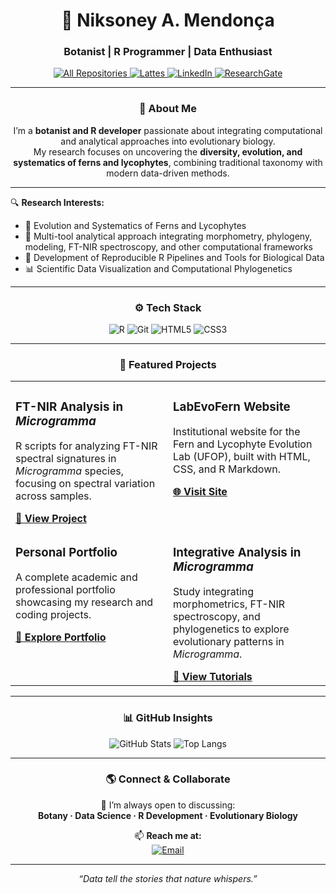<div align="center">
  <h1>🌿 Niksoney A. Mendonça</h1>
  <h3>Botanist | R Programmer | Data Enthusiast</h3>

  <div align="center">
  <p align="center">
    <a href="https://github.com/niksoney?tab=repositories" target="_blank">
      <img alt="All Repositories" title="All Repositories" src="https://img.shields.io/badge/-Repositories-2E8B57?style=for-the-badge&logo=github&logoColor=white"/>
    </a>
    <a href="http://lattes.cnpq.br/3437999134934422" target="_blank">
      <img alt="Lattes" title="Lattes" src="https://img.shields.io/badge/Lattes-000000?style=for-the-badge&logo=readme&logoColor=white"/>
    </a>
    <a href="https://www.linkedin.com/in/niksoney-azevedo-mendon%C3%A7a-aa0582228/" target="_blank">
      <img alt="LinkedIn" title="LinkedIn" src="https://img.shields.io/badge/LinkedIn-0077B5?style=for-the-badge&logo=linkedin&logoColor=white"/>
    </a>
    <a href="https://www.researchgate.net/profile/Niksoney-Mendonca?ev=hdr_xprf" target="_blank">
      <img alt="ResearchGate" title="ResearchGate" src="https://img.shields.io/badge/ResearchGate-00CCBB?style=for-the-badge&logo=researchgate&logoColor=white"/>
    </a>
  </p>
</div>

---
### 🧬 About Me

I’m a **botanist and R developer** passionate about integrating computational and analytical approaches into evolutionary biology.  
My research focuses on uncovering the **diversity, evolution, and systematics of ferns and lycophytes**, combining traditional taxonomy with modern data-driven methods.

---

<div align="left">

🔍 **Research Interests:**
- 🌿 Evolution and Systematics of Ferns and Lycophytes  
- 🧬 Multi-tool analytical approach integrating morphometry, phylogeny, modeling, FT-NIR spectroscopy, and other computational frameworks  
- 🧰 Development of Reproducible R Pipelines and Tools for Biological Data  
- 📊 Scientific Data Visualization and Computational Phylogenetics  

</div>


---

### ⚙️ Tech Stack

<p align="center">
  <img src="https://img.shields.io/badge/R-276DC3?style=for-the-badge&logo=r&logoColor=white" alt="R">
  <img src="https://img.shields.io/badge/Git-E44C30?style=for-the-badge&logo=git&logoColor=white" alt="Git">
  <img src="https://img.shields.io/badge/HTML5-E34F26?style=for-the-badge&logo=html5&logoColor=white" alt="HTML5">
  <img src="https://img.shields.io/badge/CSS3-1572B6?style=for-the-badge&logo=css3&logoColor=white" alt="CSS3">
</p>

---

### 🚀 Featured Projects

<table>
  <tr>
    <td width="50%" valign="top">
      <h3>FT-NIR Analysis in <i>Microgramma</i></h3>
      <p>R scripts for analyzing FT-NIR spectral signatures in <i>Microgramma</i> species, focusing on spectral variation across samples.</p>
      <a href="https://github.com/niksoney/Microgramma-FTNIR" target="_blank"><b>🔗 View Project</b></a>
    </td>
    <td width="50%" valign="top">
      <h3>LabEvoFern Website</h3>
      <p>Institutional website for the Fern and Lycophyte Evolution Lab (UFOP), built with HTML, CSS, and R Markdown.</p>
      <a href="https://labevofern.github.io/sitelab/" target="_blank"><b>🌐 Visit Site</b></a>
    </td>
  </tr>
  <tr>
    <td width="50%" valign="top">
      <h3>Personal Portfolio</h3>
      <p>A complete academic and professional portfolio showcasing my research and coding projects.</p>
      <a href="https://niksoney.github.io/bio/curriculo.html" target="_blank"><b>🧭 Explore Portfolio</b></a>
    </td>
    <td width="50%" valign="top">
      <h3>Integrative Analysis in <i>Microgramma</i></h3>
      <p>Study integrating morphometrics, FT-NIR spectroscopy, and phylogenetics to explore evolutionary patterns in <i>Microgramma</i>.</p>
      <a href="https://github.com/niksoney/Microgramma-Outline" target="_blank"><b>📘 View Tutorials</b></a>
    </td>
  </tr>
</table>

---

### 📊 GitHub Insights

<div align="center">

![GitHub Stats](https://github-readme-stats.vercel.app/api?username=niksoney&show_icons=true&theme=tokyonight&hide_border=true&include_all_commits=true&count_private=true)
![Top Langs](https://github-readme-stats.vercel.app/api/top-langs/?username=niksoney&layout=compact&theme=tokyonight&hide_border=true)

</div>

---

### 🌎 Connect & Collaborate

💬 I’m always open to discussing:  
**Botany · Data Science · R Development · Evolutionary Biology**

📫 **Reach me at:**  
[![Email](https://img.shields.io/badge/-Send%20an%20Email-D14836?style=flat-square&logo=gmail&logoColor=white)](mailto:niksoneyazevedo2017@gmail.com)

---

<div align="center">
  <i>“Data tell the stories that nature whispers.”</i>
</div>

